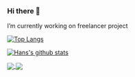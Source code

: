 ### Hi there 👋

I’m currently working on freelancer project

[![Top Langs](https://github-readme-stats.vercel.app/api/top-langs/?username=hungvu193&layout=compact)](https://github.com/anuraghazra/github-readme-stats)


[![Hans's github stats](https://github-readme-stats.vercel.app/api?username=hungvu193)](https://github.com/anuraghazra/github-readme-stats)

<a href="https://github.com/anuraghazra/github-readme-stats">
  <img align="center" src="https://github-readme-stats.vercel.app/api/pin/?username=hungvu193&repo=ReactNativeRasa" />
</a>
<a href="https://github.com/anuraghazra/convoychat">
  <img align="center" src="https://github-readme-stats.vercel.app/api/pin/?username=hungvu193&repo=ExchangeRateBot" />
</a>
